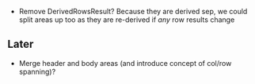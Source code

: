 - Remove DerivedRowsResult? Because they are derived sep, we could split areas up too as they are re-derived if _any_ row results change

## Later

- Merge header and body areas (and introduce concept of col/row spanning)?
